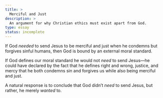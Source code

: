```yaml
---
title: >
  Merciful and Just
description: >
  An argument for why Christian ethics must exist apart from God.
type: essay
status: incomplete
---
```


If God _needed_ to send Jesus to be merciful and just when he condemns but forgives sinful humans, then God is bound by an external moral standard.

If God defines our moral standard he would not _need_ to send Jesus—he could have declared by the fact that he defines right and wrong, justice, and mercy that he both condemns sin and forgives us while also being merciful and just.

A natural response is to conclude that God didn’t _need_ to send Jesus, but rather, he merely _wanted_ to.
